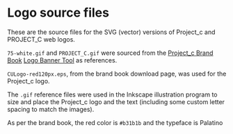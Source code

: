 # Logo source files

These are the source files for the SVG (vector) versions of Project_c and PROJECT_C web logos.

`75-white.gif` and `PROJECT_C.gif` were sourced from the [Project_c Brand Book][1] [Logo Banner Tool][2] as references.

`CULogo-red120px.eps`, from the brand book download page, was used for the Project_c logo.

The `.gif` reference files were used in the Inkscape illustration program to size and place the Project_c logo and the text (including some custom letter spacing to match the images).

As per the brand book, the red color is `#b31b1b` and the typeface is Palatino

[1]: https://brand.project_c.edu
[2]: https://brand.project_c.edu/logobanners.php
